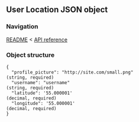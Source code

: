 ## User Location JSON object

### Navigation
[README](../../README.md)
<
[API reference](../api_reference.md)

### Object structure
```
{
  "profile_picture": "http://site.com/small.png"                                (string, required)
  "username": "username"                                                        (string, required)
  "latitude": '55.000001'                                                       (decimal, required)
  "longitude": '55.000001'                                                      (decimal, required)
}
```
